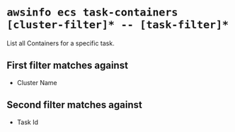 # `awsinfo ecs task-containers [cluster-filter]* -- [task-filter]*`

List all Containers for a specific task.

## First filter matches against

* Cluster Name

## Second filter matches against

* Task Id
